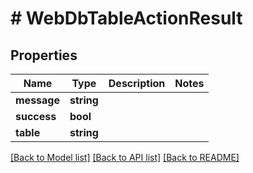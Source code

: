 # # WebDbTableActionResult

## Properties

Name | Type | Description | Notes
------------ | ------------- | ------------- | -------------
**message** | **string** |  |
**success** | **bool** |  |
**table** | **string** |  |

[[Back to Model list]](../../README.md#models) [[Back to API list]](../../README.md#endpoints) [[Back to README]](../../README.md)
